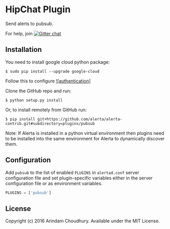 HipChat Plugin
==============

Send alerts to pubsub.

For help, join [![Gitter chat](https://badges.gitter.im/alerta/chat.png)](https://gitter.im/alerta/chat)

Installation
------------

You need to install google cloud python package:

    $ sudo pip install --upgrade google-cloud

Follow this to configure [![authentication]](https://googlecloudplatform.github.io/google-cloud-python/stable/pubsub-usage.html#authentication-configuration)

Clone the GitHub repo and run:

    $ python setup.py install

Or, to install remotely from GitHub run:

    $ pip install git+https://github.com/alerta/alerta-contrib.git#subdirectory=plugins/pubsub

Note: If Alerta is installed in a python virtual environment then plugins
need to be installed into the same environment for Alerta to dynamically
discover them.

Configuration
-------------

Add `pubsub` to the list of enabled `PLUGINS` in `alertad.conf` server
configuration file and set plugin-specific variables either in the
server configuration file or as environment variables.

```python
PLUGINS = ['pubsub']
```

License
-------

Copyright (c) 2016 Arindam Choudhury. Available under the MIT License.
